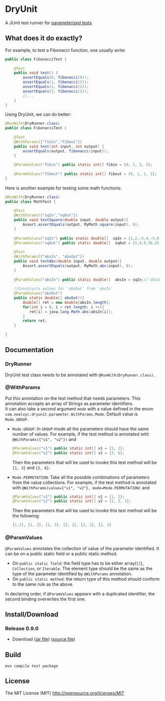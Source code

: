 # DryUnit
A JUnit test runner for [parameterized tests](https://github.com/junit-team/junit/wiki/Parameterized-tests)

## What does it do exactly?
For example, to test a Fibonacci function, one usually write:

```java
public class FibonacciTest {
    
    @Test
    public void test() {
        assertEquals(0, fibonacci(0));
        assertEquals(1, fibonacci(1));
        assertEquals(1, fibonacci(2));
        assertEquals(2, fibonacci(3));
        //... 
    }
}
```

Using DryUnit, we can do better:

```java
@RunWith(DryRunner.class)
public class FibonacciTest {
    
    @Test
    @WithParams({"fibin","fibout"})
    public void test(int input, int output) {
        assertEquals(output, fibonacci(input));
    }
    
    @ParamValues("fibin") public static int[] fibin = {0, 1, 2, 3};
    
    @ParamValues("fibout") public static int[] fibout = {0, 1, 1, 2};
}
```

Here is another example for testing some math functions:
```java
@RunWith(DryRunner.class)
public class MathTest {
    
    @Test
    @WithParams({"sqIn","sqOut"})
    public void testSquare(double input, double output){
	    Assert.assertEquals(output, MyMath.square(input), 0);
    }
    
    @ParamValues("sqIn") public static double[]  sqIn = {1,2,-3,4,-5,6,-7};
    @ParamValues("sqOut") public static double[]  sqOut = {1,4,9,16,25,36, 49};
    
    @Test
    @WithParams({"absIn", "absOut"})
    public void testAbs(double input, double output){
	    Assert.assertEquals(output, MyMath.abs(input), 0);
    }
    
    @ParamValues("absIn") public static double[]  absIn = sqIn;//'absIn' shares value from 'sqIn'
    
    //Constructs values for 'absOut' from 'absIn'
    @ParamValues("absOut")
    public static double[] absOut(){
    	double[] ret = new double[absIn.length];
    	for(int i = 0; i < ret.length; i ++){
    	   ret[i] = java.lang.Math.abs(absIn[i]);
    	}
    	return ret;
    }
    
}
```
## Documentation
### DryRunner
DryUnit test class needs to be annotated with `@RunWith(DryRunner.class)`.

### @WithParams
Put this annotation on the test method that needs parameters. This annotation accepts an array of Strings as parameter identifiers.<br>
It can also take a second argument `mode` with a value defined in the enum `com.nealxyc.dryunit.parameter.WithParams.Mode`. Default value is `Mode.GROUP`.

* `Mode.GROUP`: In `GROUP` mode all the parameters should have the same number of values. For example, if the test method is annotated with `@WithParams({"v1", "v2"})` and 
	
	```java
	@ParamValues("v1") public static int[] v1 = {1, 2};
	@ParamValues("v2") public static int[] v2 = {3, 6};
	```

	Then the parameters that will be used to invoke this test method will be `{1, 3}` and `{2, 6}`.
* `Mode.PERMUTATION`: Take all the possible combinations of parameters from the value collections. For example, if the test method is annotated with `@WithParams(value={"v1", "v2"}, mode=Mode.PERMUTATION)` and 

	```java
	@ParamValues("v1") public static int[] v1 = {1, 2};
	@ParamValues("v2") public static int[] v2 = {1, 2, 3};
	```
	
	Then the parameters that will be used to invoke this test method will be the following:
	```java
	{1,1}, {1, 2}, {1, 3}, {2, 1}, {2, 2}, {2, 3}
	```


### @ParamValues
`@ParamValues` annotates the collection of value of the parameter identified. It can be on a public static field or a public static method.

* On `public static field`: the field type has to be either array(`[]`), `Collection`, or `Iterable`. The element type should be the same as the type of the parameter identified by `@WithParams` annotation.
* On `public static method`: the return type of this method should conform to the same rule as the above.

In declaring order, if `@ParamValues` appears with a duplicated identifier, the second binding overwrites the first one.

## Install/Download
### Release 0.9.0
* Download ([jar file](https://github.com/nealxyc/DryUnit/releases/download/0.9.0/dryunit-0.9.0.jar)) ([source file](https://github.com/nealxyc/DryUnit/archive/0.9.0.zip))

## Build 
 
```
mvn compile test package
```

## License
The MIT License (MIT) http://opensource.org/licenses/MIT

